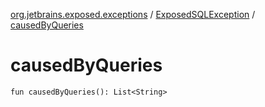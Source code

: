 [org.jetbrains.exposed.exceptions](../index.md) / [ExposedSQLException](index.md) / [causedByQueries](.)

# causedByQueries

`fun causedByQueries(): List<String>`